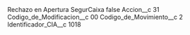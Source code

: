 <?xml version="1.0" encoding="UTF-8"?>
<CustomMetadata xmlns="http://soap.sforce.com/2006/04/metadata" xmlns:xsi="http://www.w3.org/2001/XMLSchema-instance" xmlns:xsd="http://www.w3.org/2001/XMLSchema">
    <label>Rechazo en Apertura SegurCaixa</label>
    <protected>false</protected>
    <values>
        <field>Accion__c</field>
        <value xsi:type="xsd:string">31</value>
    </values>
    <values>
        <field>Codigo_de_Modificacion__c</field>
        <value xsi:type="xsd:string">00</value>
    </values>
    <values>
        <field>Codigo_de_Movimiento__c</field>
        <value xsi:type="xsd:string">2</value>
    </values>
    <values>
        <field>Identificador_CIA__c</field>
        <value xsi:type="xsd:string">1018</value>
    </values>
</CustomMetadata>
